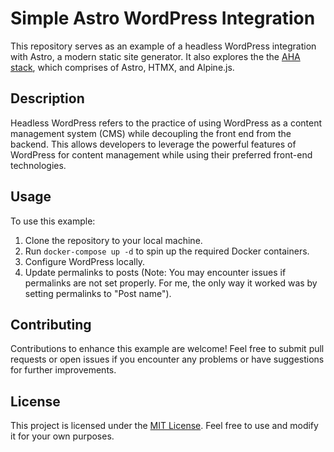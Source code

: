 # Simple Astro WordPress Integration

This repository serves as an example of a headless WordPress integration with Astro, a modern static site generator. It also explores the the [AHA stack](https://ahastack.dev/), which comprises of Astro, HTMX, and Alpine.js.

## Description

Headless WordPress refers to the practice of using WordPress as a content management system (CMS) while decoupling the front end from the backend. This allows developers to leverage the powerful features of WordPress for content management while using their preferred front-end technologies.

## Usage

To use this example:

1. Clone the repository to your local machine.
2. Run `docker-compose up -d` to spin up the required Docker containers.
3. Configure WordPress locally.
4. Update permalinks to posts (Note: You may encounter issues if permalinks are not set properly. For me, the only way it worked was by setting permalinks to "Post name").

## Contributing

Contributions to enhance this example are welcome! Feel free to submit pull requests or open issues if you encounter any problems or have suggestions for further improvements.

## License

This project is licensed under the [MIT License](LICENSE). Feel free to use and modify it for your own purposes.
